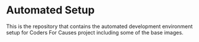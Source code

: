 # Automated Setup

This is the repository that contains the automated development environment setup for Coders For Causes project including some of the base images.
